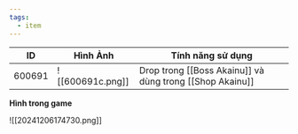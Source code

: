 ```yaml
---
tags:
  - item
---
```


| ID     | Hình Ảnh         | Tính năng sử dụng                                        |
| ------ | ---------------- | -------------------------------------------------------- |
| 600691 | ![[600691c.png]] | Drop trong [[Boss Akainu]] và dùng trong [[Shop Akainu]] |

**Hình trong game**

![[20241206174730.png]]